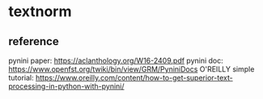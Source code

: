 # textnorm

## reference
pynini paper: https://aclanthology.org/W16-2409.pdf
pynini doc: https://www.openfst.org/twiki/bin/view/GRM/PyniniDocs
O'REILLY simple tutorial: https://www.oreilly.com/content/how-to-get-superior-text-processing-in-python-with-pynini/


